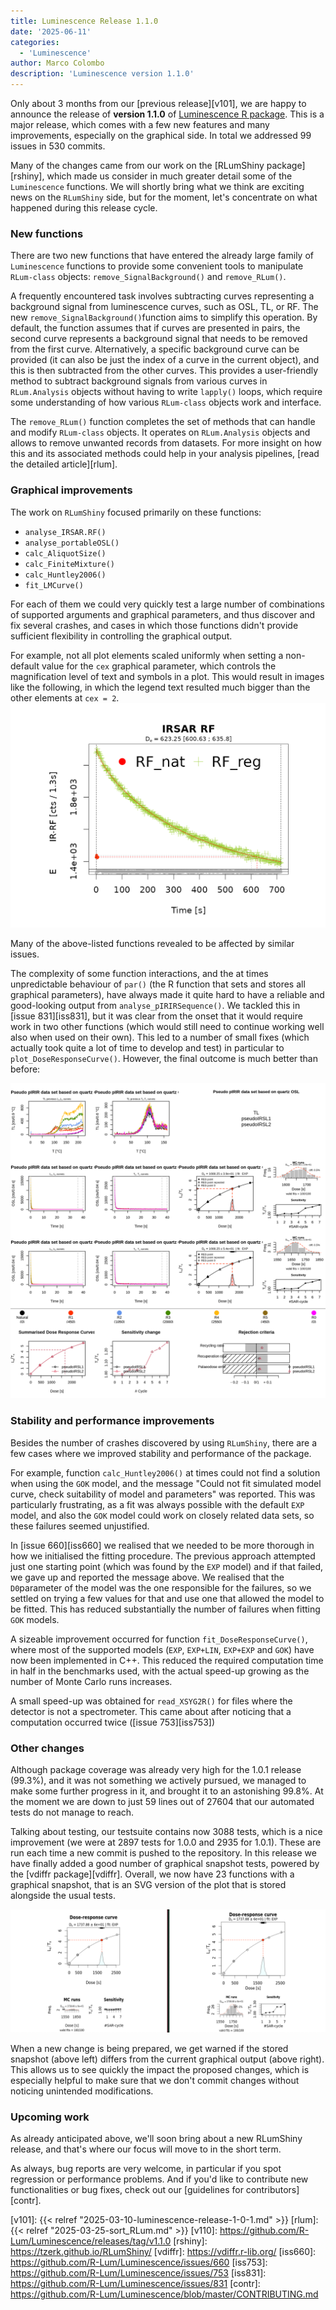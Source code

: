 ```yaml
---
title: Luminescence Release 1.1.0
date: '2025-06-11'
categories:
  - 'Luminescence'
author: Marco Colombo
description: 'Luminescence version 1.1.0'
---
```


Only about 3 months from our [previous release][v101], we are happy to
announce the release of **version 1.1.0** of [Luminescence R package][lumi].
This is a major release, which comes with a few new features and many
improvements, especially on the graphical side. In total we addressed 99
issues in 530 commits.

Many of the changes came from our work on the [RLumShiny package][rshiny],
which made us consider in much greater detail some of the `Luminescence`
functions. We will shortly bring what we think are exciting news on the
`RLumShiny` side, but for the moment, let's concentrate on what happened
during this release cycle.

<!--more-->

### New functions

There are two new functions that have entered the already large family
of `Luminescence` functions to provide some convenient tools to manipulate
`RLum-class` objects: `remove_SignalBackground()` and `remove_RLum()`.

A frequently encountered task involves subtracting curves representing a
background signal from luminescence curves, such as OSL, TL, or RF. The new
`remove_SignalBackground()`function aims to simplify this operation. By default,
the function assumes that if curves are presented in pairs, the second curve
represents a background signal that needs to be removed from the first curve.
Alternatively, a specific background curve can be provided (it can also be just
the index of a curve in the current object), and this is then subtracted from
the other curves. This provides a user-friendly method to subtract background
signals from various curves in `RLum.Analysis` objects without having to write
`lapply()` loops, which require some understanding of how various `RLum-class`
objects work and interface.

The `remove_RLum()` function completes the set of methods that can handle and
modify `RLum-class` objects. It operates on `RLum.Analysis` objects and allows
to remove unwanted records from datasets. For more insight on how this and
its associated methods could help in your analysis pipelines,
[read the detailed article][rlum].

### Graphical improvements

The work on `RLumShiny` focused primarily on these functions:

* `analyse_IRSAR.RF()`
* `analyse_portableOSL()`
* `calc_AliquotSize()`
* `calc_FiniteMixture()`
* `calc_Huntley2006()`
* `fit_LMCurve()`

For each of them we could very quickly test a large number of combinations of
supported arguments and graphical parameters, and thus discover and fix several
crashes, and cases in which those functions didn't provide sufficient
flexibility in controlling the graphical output.

For example, not all plot elements scaled uniformly when setting a non-default
value for the `cex` graphical parameter, which controls the magnification level
of text and symbols in a plot. This would result in images like the following,
in which the legend text resulted much bigger than the other elements at
`cex = 2`.
![magnification](magnification-cex.png "Previous issue at high magnification")

Many of the above-listed functions revealed to be affected by similar issues.

The complexity of some function interactions, and the at times unpredictable
behaviour of `par()` (the R function that sets and stores all graphical
parameters), have always made it quite hard to have a reliable and good-looking
output from `analyse_pIRIRSequence()`. We tackled this in [issue 831][iss831],
but it was clear from the onset that it would require work in two other
functions (which would still need to continue working well also when used on their
own). This led to a number of small fixes (which actually took quite a lot
of time to develop and test) in particular to `plot_DoseResponseCurve()`.
However, the final outcome is much better than before:

![pIRIR](pIRIR.png "Current output of analyse_pIRIRSequence()")

### Stability and performance improvements

Besides the number of crashes discovered by using `RLumShiny`, there are a
few cases where we improved stability and performance of the package.

For example, function `calc_Huntley2006()` at times could not find a solution
when using the `GOK` model, and the message "Could not fit simulated model
curve, check suitability of model and parameters" was reported. This was
particularly frustrating, as a fit was always possible with the default `EXP`
model, and also the `GOK` model could work on closely related data sets, so
these failures seemed unjustified.

In [issue 660][iss660] we realised that we needed to be more thorough in how
we initialised the fitting procedure. The previous approach attempted just one
starting point (which was found by the `EXP` model) and if that failed, we
gave up and reported the message above. We realised that the `D0`parameter of
the model was the one responsible for the failures, so we settled on trying a
few values for that and use one that allowed the model to be fitted. This
has reduced substantially the number of failures when fitting `GOK` models.

A sizeable improvement occurred for function  `fit_DoseResponseCurve()`,
where most of the supported models (`EXP`, `EXP+LIN`, `EXP+EXP` and `GOK`)
have now been implemented in C++. This reduced the required computation time
in half in the benchmarks used, with the actual speed-up growing as the
number of Monte Carlo runs increases.

A small speed-up was obtained for `read_XSYG2R()` for files where the detector
is not a spectrometer. This came about after noticing that a computation
occurred twice ([issue 753][iss753])

### Other changes

Although package coverage was already very high for the 1.0.1 release (99.3%),
and it was not something we actively pursued, we managed to make some further
progress in it, and brought it to an astonishing 99.8%. At the moment we are
down to just 59 lines out of 27604 that our automated tests do not manage to
reach.

Talking about testing, our testsuite contains now 3088 tests, which
is a nice improvement (we were at 2897 tests for 1.0.0 and 2935 for 1.0.1).
These are run each time a new commit is pushed to the repository.
In this release we have finally added a good number of graphical snapshot
tests, powered by the [vdiffr package][vdiffr]. Overall, we now have 23
functions with a graphical snapshot, that is an SVG version of the plot that
is stored alongside the usual tests.

![Graphical snapshot](graphical-snapshot.png "Stored graphical output (left) and current graphical output (right)")

When a new change is being prepared, we get warned if the stored snapshot
(above left) differs from the current graphical output (above right). This
allows us to see quickly the impact the proposed changes, which is especially
helpful to make sure that we don't commit changes without noticing unintended
modifications.

### Upcoming work

As already anticipated above, we'll soon bring about a new RLumShiny release,
and that's where our focus will move to in the short term.

As always, bug reports are very welcome, in particular if you spot regression
or performance problems. And if you'd like to contribute new functionalities
or bug fixes, check out our [guidelines for contributors][contr].

[lumi]:   https://r-lum.github.io/Luminescence/
[v101]:   {{< relref "2025-03-10-luminescence-release-1-0-1.md" >}}
[rlum]:   {{< relref "2025-03-25-sort_RLum.md" >}}
[v110]:   https://github.com/R-Lum/Luminescence/releases/tag/v1.1.0
[rshiny]: https://tzerk.github.io/RLumShiny/
[vdiffr]: https://vdiffr.r-lib.org/
[iss660]: https://github.com/R-Lum/Luminescence/issues/660
[iss753]: https://github.com/R-Lum/Luminescence/issues/753
[iss831]: https://github.com/R-Lum/Luminescence/issues/831
[contr]:  https://github.com/R-Lum/Luminescence/blob/master/CONTRIBUTING.md
